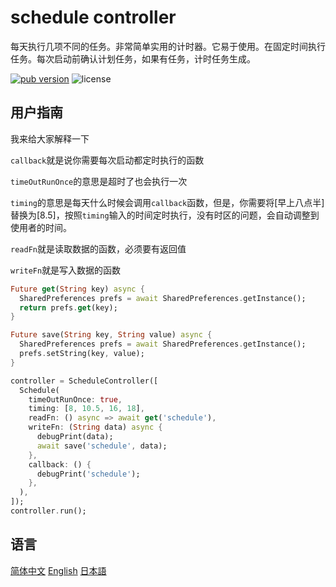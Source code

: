# schedule controller

每天执行几项不同的任务。非常简单实用的计时器。它易于使用。在固定时间执行任务。每次启动前确认计划任务，如果有任务，计时任务生成。

<p align="left">
  <a href="https://pub.dartlang.org/packages/schedule_controller"><img alt="pub version" src="https://img.shields.io/pub/v/schedule_controller.svg"></a>
  <img alt="license" src="https://img.shields.io/github/license/TenkaiRuri/schedule_controller.svg">
</p>

## 用户指南
我来给大家解释一下

`callback`就是说你需要每次启动都定时执行的函数

`timeOutRunOnce`的意思是超时了也会执行一次

`timing`的意思是每天什么时候会调用`callback`函数，但是，你需要将[早上八点半]替换为[8.5]，按照`timing`输入的时间定时执行，没有时区的问题，会自动调整到使用者的时间。

`readFn`就是读取数据的函数，必须要有返回值

`writeFn`就是写入数据的函数

```dart
Future get(String key) async {
  SharedPreferences prefs = await SharedPreferences.getInstance();
  return prefs.get(key);
}

Future save(String key, String value) async {
  SharedPreferences prefs = await SharedPreferences.getInstance();
  prefs.setString(key, value);
}

controller = ScheduleController([
  Schedule(
    timeOutRunOnce: true,
    timing: [8, 10.5, 16, 18],
    readFn: () async => await get('schedule'),
    writeFn: (String data) async {
      debugPrint(data);
      await save('schedule', data);
    },
    callback: () {
      debugPrint('schedule');
    },
  ),
]);
controller.run();
```

## 语言
[简体中文](https://github.com/TenkaiRuri/schedule_controller/blob/master/doc/chinese.md) [English](https://github.com/TenkaiRuri/schedule_controller) [日本語](https://github.com/TenkaiRuri/schedule_controller/blob/master/doc/japanese.md)